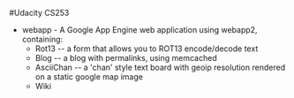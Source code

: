 #Udacity CS253


* webapp - A Google App Engine web application using webapp2, containing:
	* Rot13 -- a form that allows you to ROT13 encode/decode text
	* Blog -- a blog with permalinks, using memcached 
	* AsciiChan -- a 'chan' style text board with geoip resolution rendered on a static google map image
	* Wiki